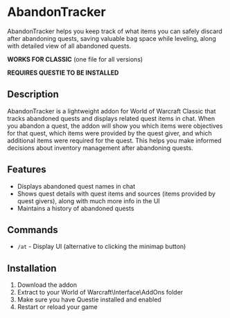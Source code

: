 # AbandonTracker

 AbandonTracker helps you keep track of what items you can safely discard after abandoning quests, saving valuable bag space while leveling, along with detailed view of all abandoned quests.

**WORKS FOR CLASSIC** (one file for all versions)

**REQUIRES QUESTIE TO BE INSTALLED**

## Description

AbandonTracker is a lightweight addon for World of Warcraft Classic that tracks abandoned quests and displays related quest items in chat. When you abandon a quest, the addon will show you which items were objectives for that quest, which items were provided by the quest giver, and which additional items were required for the quest. This helps you make informed decisions about inventory management after abandoning quests.

## Features

- Displays abandoned quest names in chat
- Shows quest details with quest items and sources (items provided by quest givers), along with much more info in the UI
- Maintains a history of abandoned quests

## Commands

- `/at` - Display UI (alternative to clicking the minimap button)

## Installation

1. Download the addon
2. Extract to your World of Warcraft\Interface\AddOns folder
3. Make sure you have Questie installed and enabled
4. Restart or reload your game
